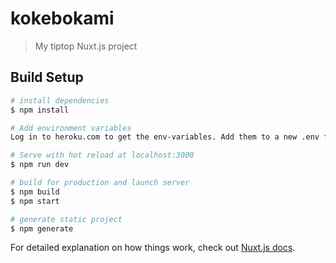 # kokebokami

> My tiptop Nuxt.js project

## Build Setup

``` bash
# install dependencies
$ npm install

# Add environment variables
Log in to heroku.com to get the env-variables. Add them to a new .env file in the root folder (frontend). Make sure to never push this file to the repository.

# Serve with hot reload at localhost:3000
$ npm run dev

# build for production and launch server
$ npm build
$ npm start

# generate static project
$ npm generate
```

For detailed explanation on how things work, check out [Nuxt.js docs](https://nuxtjs.org).
